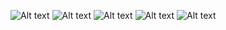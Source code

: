 ![Alt text](Screenshot_1703902995.png) ![Alt text](Screenshot_1703903001.png) ![Alt text](Screenshot_1703903006.png) ![Alt text](Screenshot_1703903015.png) ![Alt text](Screenshot_1703903034.png)